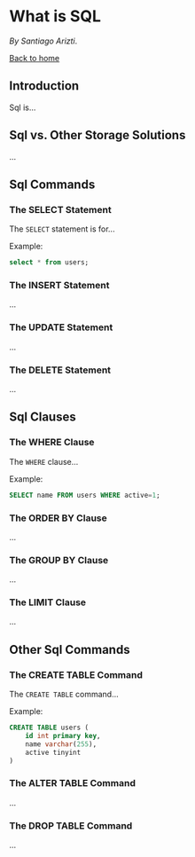 What is SQL
===========

_By Santiago Arizti_.

[Back to home](/)

Introduction
------------

Sql is...

Sql vs. Other Storage Solutions
-------------------------------

...

Sql Commands
------------

### The SELECT Statement

The `SELECT` statement is for...

Example:

```sql
select * from users;
```

### The INSERT Statement

...

### The UPDATE Statement

...

### The DELETE Statement

...

Sql Clauses
-----------

### The WHERE Clause

The `WHERE` clause...

Example:

```sql
SELECT name FROM users WHERE active=1;
```

### The ORDER BY Clause

...

### The GROUP BY Clause

...

### The LIMIT Clause

...

Other Sql Commands
------------------

### The CREATE TABLE Command

The `CREATE TABLE` command...

Example:

```sql
CREATE TABLE users (
    id int primary key,
    name varchar(255),
    active tinyint
)
```

### The ALTER TABLE Command

...

### The DROP TABLE Command

...
